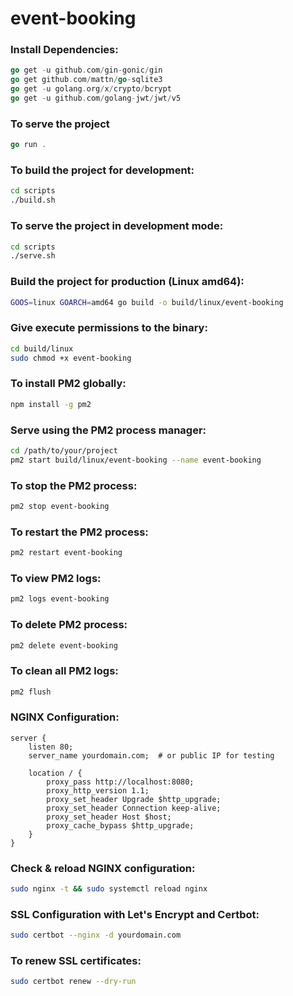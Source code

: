 # event-booking

### Install Dependencies:
```go
go get -u github.com/gin-gonic/gin
go get github.com/mattn/go-sqlite3
go get -u golang.org/x/crypto/bcrypt
go get -u github.com/golang-jwt/jwt/v5
```

### To serve the project
```go
go run .
```

### To build the project for development:
```bash
cd scripts
./build.sh
```

### To serve the project in development mode:
```bash
cd scripts
./serve.sh
```

### Build the project for production (Linux amd64):
```bash
GOOS=linux GOARCH=amd64 go build -o build/linux/event-booking
```

### Give execute permissions to the binary:
```bash
cd build/linux
sudo chmod +x event-booking
```

### To install PM2 globally:
```bash
npm install -g pm2
```

### Serve using the PM2 process manager:
```bash
cd /path/to/your/project
pm2 start build/linux/event-booking --name event-booking
```

### To stop the PM2 process:
```bash
pm2 stop event-booking
```

### To restart the PM2 process:
```bash
pm2 restart event-booking
```

### To view PM2 logs:
```bash
pm2 logs event-booking
```

### To delete PM2 process:
```bash
pm2 delete event-booking
```

### To clean all PM2 logs:
```bash
pm2 flush
```

### NGINX Configuration:
```nginx
server {
    listen 80;
    server_name yourdomain.com;  # or public IP for testing

    location / {
        proxy_pass http://localhost:8080;
        proxy_http_version 1.1;
        proxy_set_header Upgrade $http_upgrade;
        proxy_set_header Connection keep-alive;
        proxy_set_header Host $host;
        proxy_cache_bypass $http_upgrade;
    }
}
```

### Check & reload NGINX configuration:
```bash
sudo nginx -t && sudo systemctl reload nginx
```

### SSL Configuration with Let's Encrypt and Certbot:
```bash
sudo certbot --nginx -d yourdomain.com
```
### To renew SSL certificates:
```bash
sudo certbot renew --dry-run
```
